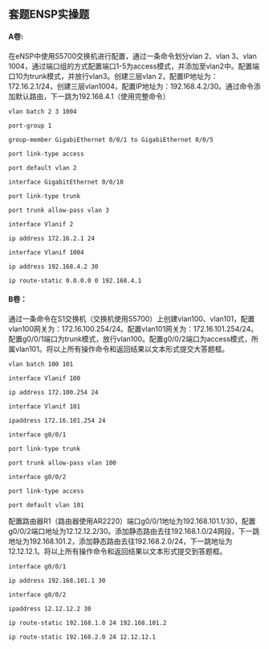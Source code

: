 ## 套题ENSP实操题

#### A卷:

在eNSP中使用S5700交换机进行配置，通过一条命令划分vlan 2、vlan 3、vlan 1004，通过端口组的方式配置端口1-5为access模式，并添加至vlan2中。配置端口10为trunk模式，并放行vlan3。创建三层vlan 2，配置IP地址为：172.16.2.1/24，创建三层vlan1004，配置IP地址为：192.168.4.2/30。通过命令添加默认路由，下一跳为192.168.4.1（使用完整命令）

```
vlan batch 2 3 1004
```

```
port-group 1
```

```
group-member GigabiEthernet 0/0/1 to GigabiEthernet 0/0/5
```

```
port link-type access
```

```
port default vlan 2
```

```
interface GigabitEthernet 0/0/10
```

```
port link-type trunk
```

```
port trunk allow-pass vlan 3
```

```
interface Vlanif 2
```

```
ip address 172.16.2.1 24
```

```
interface Vlanif 1004
```

```
ip address 192.168.4.2 30
```

```
ip route-static 0.0.0.0 0 192.168.4.1
```

#### B卷：

通过一条命令在S1交换机（交换机使用S5700）上创建vlan100、vlan101，配置vlan100网关为：172.16.100.254/24。配置vlan101网关为：172.16.101.254/24。配置g0/0/1端口为trunk模式，放行vlan100。配置g0/0/2端口为access模式，所属vlan101。将以上所有操作命令和返回结果以文本形式提交大答题框。

```
vlan batch 100 101
```

```
interface Vlanif 100
```

```
ip address 172.100.254 24
```

```
interface Vlanif 101
```

```
ipaddress 172.16.101.254 24
```

```
interface g0/0/1
```

```
port link-type trunk
```

```
port trunk allow-pass vlan 100
```

```
interface g0/0/2
```

```
port link-type access
```

```
port default vlan 101
```

配置路由器R1（路由器使用AR2220）端口g0/0/1地址为192.168.101.1/30，配置g0/0/2端口地址为12.12.12.2/30。添加静态路由去往192.168.1.0/24网段，下一跳地址为192.168.101.2，添加静态路由去往192.168.2.0/24，下一跳地址为12.12.12.1。将以上所有操作命令和返回结果以文本形式提交到答题框。

```
interface g0/0/1
```

```
ip address 192.168.101.1 30
```

```
interface g0/0/2
```

```
ipaddress 12.12.12.2 30
```

```
ip route-static 192.168.1.0 24 192.168.101.2
```

```
ip route-static 192.168.2.0 24 12.12.12.1
```





























